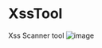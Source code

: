 # XssTool
Xss Scanner tool
![image](https://user-images.githubusercontent.com/33581493/165750264-f48d728f-5b58-4809-8a5e-a4d585224141.png)
